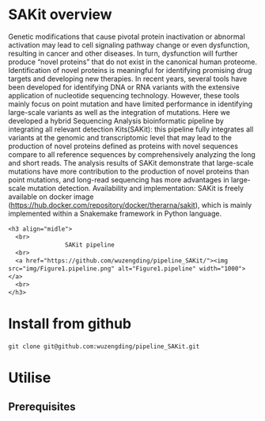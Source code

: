 
# SAKit overview
  Genetic modifications that cause pivotal protein inactivation or abnormal activation may lead to cell signaling pathway change or even dysfunction, resulting in cancer and other diseases. In turn, dysfunction will further produce “novel proteins” that do not exist in the canonical human proteome. Identification of novel proteins is meaningful for identifying promising drug targets and developing new therapies. In recent years, several tools have been developed for identifying DNA or RNA variants with the extensive application of nucleotide sequencing technology. However, these tools mainly focus on point mutation and have limited performance in identifying large-scale variants as well as the integration of mutations. Here we developed a hybrid Sequencing Analysis bioinformatic pipeline by integrating all relevant detection Kits(SAKit): this pipeline fully integrates all variants at the genomic and transcriptomic level that may lead to the production of novel proteins defined as proteins with novel sequences compare to all reference sequences by comprehensively analyzing the long and short reads. The analysis results of SAKit demonstrate that large-scale mutations have more contribution to the production of novel proteins than point mutations, and long-read sequencing has more advantages in large-scale mutation detection.
  Availability and implementation: SAKit is freely available on docker image (https://hub.docker.com/repository/docker/therarna/sakit), which is mainly implemented within a Snakemake framework in Python language.
    
    <h3 align="midle">
      <br>
                    SAKit pipeline
      <br>
      <a href="https://github.com/wuzengding/pipeline_SAKit/"><img src="img/Figure1.pipeline.png" alt="Figure1.pipeline" width="1000"></a>
      <br>
    </h3>

# Install from github
`git clone git@github.com:wuzengding/pipeline_SAKit.git`

# Utilise
## Prerequisites
